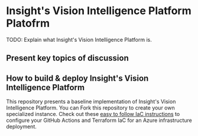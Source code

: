 # Insight's Vision Intelligence Platform Platofrm

TODO: Explain what Insight's Vision Intelligence Platform is.

## Present key topics of discussion


## How to build & deploy Insight's Vision Intelligence Platform

This repository presents a baseline implementation of Insight's Vision Intelligence Platform. You can Fork this repository to create your own specialized instance. Check out these [easy to follow IaC instructions](./IfrastructureAsCode/README.md) to configure your GitHub Actions and Terraform IaC for an Azure infrastructure deployment.
